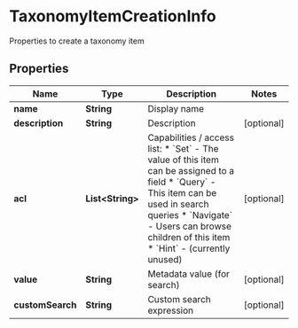 

# TaxonomyItemCreationInfo

Properties to create a taxonomy item

## Properties

| Name | Type | Description | Notes |
|------------ | ------------- | ------------- | -------------|
|**name** | **String** | Display name |  |
|**description** | **String** | Description |  [optional] |
|**acl** | **List&lt;String&gt;** | Capabilities / access list:   * &#x60;Set&#x60; - The value of this item can be assigned to a field   * &#x60;Query&#x60; - This item can be used in search queries   * &#x60;Navigate&#x60; - Users can browse children of this item   * &#x60;Hint&#x60; - (currently unused)  |  [optional] |
|**value** | **String** | Metadata value (for search) |  [optional] |
|**customSearch** | **String** | Custom search expression |  [optional] |



